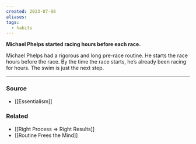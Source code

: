 ```yaml
---
created: 2023-07-08
aliases: 
tags:
  - habits
---
```

**Michael Phelps started racing hours before each race.**

Michael Phelps had a rigorous and long pre-race routine. He starts the race hours before the race. By the time the race starts, he’s already been racing for hours. The swim is just the next step. 

---

### Source
- [[Essentialism]]

### Related
- [[Right Process ⇒ Right Results]]
- [[Routine Frees the Mind]]